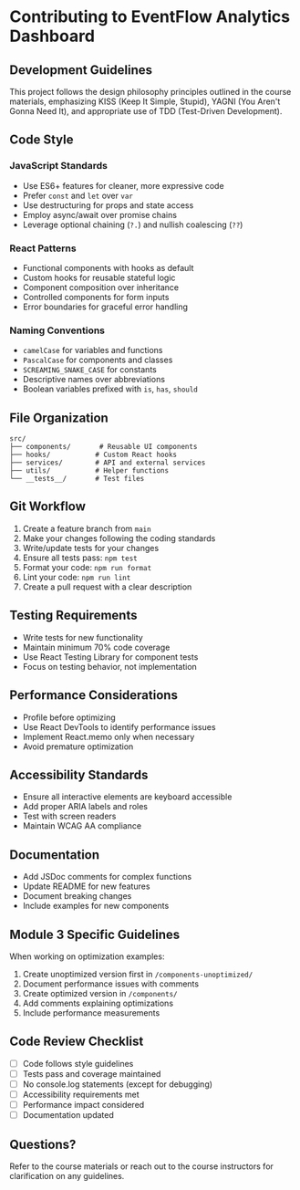 # Contributing to EventFlow Analytics Dashboard

## Development Guidelines

This project follows the design philosophy principles outlined in the course materials, emphasizing KISS (Keep It Simple, Stupid), YAGNI (You Aren't Gonna Need It), and appropriate use of TDD (Test-Driven Development).

## Code Style

### JavaScript Standards
- Use ES6+ features for cleaner, more expressive code
- Prefer `const` and `let` over `var`
- Use destructuring for props and state access
- Employ async/await over promise chains
- Leverage optional chaining (`?.`) and nullish coalescing (`??`)

### React Patterns
- Functional components with hooks as default
- Custom hooks for reusable stateful logic
- Component composition over inheritance
- Controlled components for form inputs
- Error boundaries for graceful error handling

### Naming Conventions
- `camelCase` for variables and functions
- `PascalCase` for components and classes
- `SCREAMING_SNAKE_CASE` for constants
- Descriptive names over abbreviations
- Boolean variables prefixed with `is`, `has`, `should`

## File Organization

```
src/
├── components/       # Reusable UI components
├── hooks/           # Custom React hooks
├── services/        # API and external services
├── utils/           # Helper functions
└── __tests__/       # Test files
```

## Git Workflow

1. Create a feature branch from `main`
2. Make your changes following the coding standards
3. Write/update tests for your changes
4. Ensure all tests pass: `npm test`
5. Format your code: `npm run format`
6. Lint your code: `npm run lint`
7. Create a pull request with a clear description

## Testing Requirements

- Write tests for new functionality
- Maintain minimum 70% code coverage
- Use React Testing Library for component tests
- Focus on testing behavior, not implementation

## Performance Considerations

- Profile before optimizing
- Use React DevTools to identify performance issues
- Implement React.memo only when necessary
- Avoid premature optimization

## Accessibility Standards

- Ensure all interactive elements are keyboard accessible
- Add proper ARIA labels and roles
- Test with screen readers
- Maintain WCAG AA compliance

## Documentation

- Add JSDoc comments for complex functions
- Update README for new features
- Document breaking changes
- Include examples for new components

## Module 3 Specific Guidelines

When working on optimization examples:
1. Create unoptimized version first in `/components-unoptimized/`
2. Document performance issues with comments
3. Create optimized version in `/components/`
4. Add comments explaining optimizations
5. Include performance measurements

## Code Review Checklist

- [ ] Code follows style guidelines
- [ ] Tests pass and coverage maintained
- [ ] No console.log statements (except for debugging)
- [ ] Accessibility requirements met
- [ ] Performance impact considered
- [ ] Documentation updated

## Questions?

Refer to the course materials or reach out to the course instructors for clarification on any guidelines.
